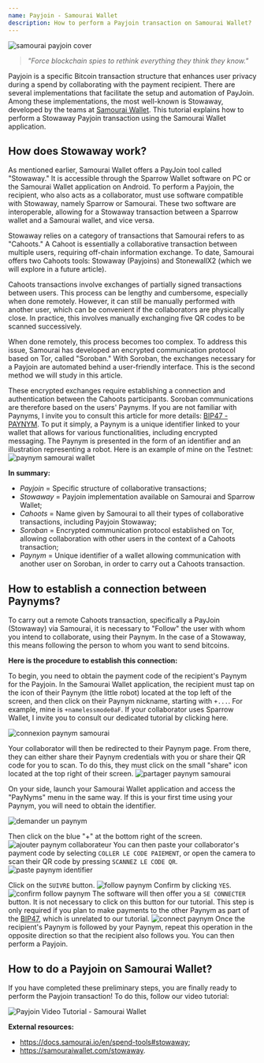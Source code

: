 ```yaml
---
name: Payjoin - Samourai Wallet
description: How to perform a Payjoin transaction on Samourai Wallet?
---
```

![samourai payjoin cover](assets/cover.jpeg)

> *"Force blockchain spies to rethink everything they think they know."*

Payjoin is a specific Bitcoin transaction structure that enhances user privacy during a spend by collaborating with the payment recipient. There are several implementations that facilitate the setup and automation of PayJoin. Among these implementations, the most well-known is Stowaway, developed by the teams at [Samourai Wallet](https://samouraiwallet.com/stowaway). This tutorial explains how to perform a Stowaway Payjoin transaction using the Samourai Wallet application.

## How does Stowaway work?

As mentioned earlier, Samourai Wallet offers a PayJoin tool called "Stowaway." It is accessible through the Sparrow Wallet software on PC or the Samourai Wallet application on Android. To perform a Payjoin, the recipient, who also acts as a collaborator, must use software compatible with Stowaway, namely Sparrow or Samourai. These two software are interoperable, allowing for a Stowaway transaction between a Sparrow wallet and a Samourai wallet, and vice versa.

Stowaway relies on a category of transactions that Samourai refers to as "Cahoots." A Cahoot is essentially a collaborative transaction between multiple users, requiring off-chain information exchange. To date, Samourai offers two Cahoots tools: Stowaway (Payjoins) and StonewallX2 (which we will explore in a future article).

Cahoots transactions involve exchanges of partially signed transactions between users. This process can be lengthy and cumbersome, especially when done remotely. However, it can still be manually performed with another user, which can be convenient if the collaborators are physically close. In practice, this involves manually exchanging five QR codes to be scanned successively.

When done remotely, this process becomes too complex. To address this issue, Samourai has developed an encrypted communication protocol based on Tor, called "Soroban." With Soroban, the exchanges necessary for a Payjoin are automated behind a user-friendly interface. This is the second method we will study in this article.

These encrypted exchanges require establishing a connection and authentication between the Cahoots participants. Soroban communications are therefore based on the users' Paynyms. If you are not familiar with Paynyms, I invite you to consult this article for more details: [BIP47 - PAYNYM](https://planb.network/tutorials/privacy/paynym-bip47).
To put it simply, a Paynym is a unique identifier linked to your wallet that allows for various functionalities, including encrypted messaging. The Paynym is presented in the form of an identifier and an illustration representing a robot. Here is an example of mine on the Testnet: ![paynym samourai wallet](assets/en/1.png)

**In summary:**
- _Payjoin_ = Specific structure of collaborative transactions;
- _Stowaway_ = Payjoin implementation available on Samourai and Sparrow Wallet;
- _Cahoots_ = Name given by Samourai to all their types of collaborative transactions, including Payjoin Stowaway;
- _Soroban_ = Encrypted communication protocol established on Tor, allowing collaboration with other users in the context of a Cahoots transaction;
- _Paynym_ = Unique identifier of a wallet allowing communication with another user on Soroban, in order to carry out a Cahoots transaction.

## How to establish a connection between Paynyms?

To carry out a remote Cahoots transaction, specifically a PayJoin (Stowaway) via Samourai, it is necessary to "Follow" the user with whom you intend to collaborate, using their Paynym. In the case of a Stowaway, this means following the person to whom you want to send bitcoins.

**Here is the procedure to establish this connection:**

To begin, you need to obtain the payment code of the recipient's Paynym for the Payjoin. In the Samourai Wallet application, the recipient must tap on the icon of their Paynym (the little robot) located at the top left of the screen, and then click on their Paynym nickname, starting with `+...`. For example, mine is `+namelessmode0aF`. If your collaborator uses Sparrow Wallet, I invite you to consult our dedicated tutorial by clicking here.

![connexion paynym samourai](assets/en/2.png)

Your collaborator will then be redirected to their Paynym page. From there, they can either share their Paynym credentials with you or share their QR code for you to scan. To do this, they must click on the small "share" icon located at the top right of their screen.
![partager paynym samourai](assets/en/1.png)

On your side, launch your Samourai Wallet application and access the "PayNyms" menu in the same way. If this is your first time using your Paynym, you will need to obtain the identifier.

![demander un paynym](assets/en/3.png)

Then click on the blue "+" at the bottom right of the screen.
![ajouter paynym collaborateur](assets/en/4.png)
You can then paste your collaborator's payment code by selecting `COLLER LE CODE PAIEMENT`, or open the camera to scan their QR code by pressing `SCANNEZ LE CODE QR`.![paste paynym identifier](assets/en/5.png)

Click on the `SUIVRE` button.
![follow paynym](assets/en/6.png)
Confirm by clicking `YES`.
![confirm follow paynym](assets/en/7.png)
The software will then offer you a `SE CONNECTER` button. It is not necessary to click on this button for our tutorial. This step is only required if you plan to make payments to the other Paynym as part of the [BIP47](https://planb.network/tutorials/privacy/paynym-bip47), which is unrelated to our tutorial.
![connect paynym](assets/en/8.png)
Once the recipient's Paynym is followed by your Paynym, repeat this operation in the opposite direction so that the recipient also follows you. You can then perform a Payjoin.

## How to do a Payjoin on Samourai Wallet?

If you have completed these preliminary steps, you are finally ready to perform the Payjoin transaction! To do this, follow our video tutorial:

![Payjoin Video Tutorial - Samourai Wallet](https://youtu.be/FXW6XZim0ww?si=EXalYwK1t9DT48aE)

**External resources:**
- https://docs.samourai.io/en/spend-tools#stowaway;
- https://samouraiwallet.com/stowaway.
